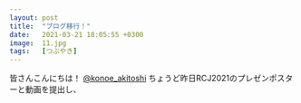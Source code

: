 ```yaml
---
layout: post
title:  "ブログ移行！"
date:   2021-03-21 18:05:55 +0300
image:  11.jpg
tags:   [つぶやき]
---
```

皆さんこんにちは！
[@konoe_akitoshi][@konoe_akitoshi]
ちょうど昨日RCJ2021のプレゼンポスターと動画を提出し、


[@konoe_akitoshi]: https://twitter.com/konoe_akitoshi

